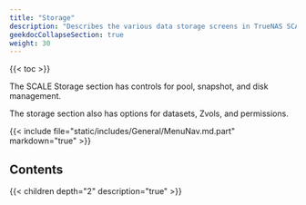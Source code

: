 ```yaml
---
title: "Storage"
description: "Describes the various data storage screens in TrueNAS SCALE."
geekdocCollapseSection: true
weight: 30
---
```


{{< toc >}}

The SCALE Storage section has controls for pool, snapshot, and disk management.

The storage section also has options for datasets, Zvols, and permissions.

{{< include file="static/includes/General/MenuNav.md.part" markdown="true" >}}

## Contents

{{< children depth="2" description="true" >}}